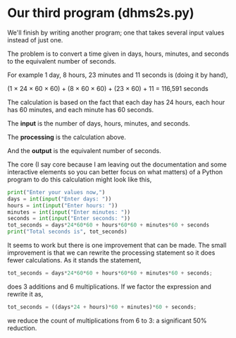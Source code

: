 # Our third program (dhms2s.py)

We'll finish by writing another program; one that takes several input
values instead of just one.

The problem is to convert a time given in days, hours, minutes, and
seconds to the equivalent number of seconds.

For example 1 day, 8 hours, 23 minutes and 11 seconds is (doing it by
hand),

(1 × 24 × 60 × 60) + (8 × 60 × 60) + (23 × 60) + 11 = 116,591 seconds

The calculation is based on the fact that each day has 24 hours, each
hour has 60 minutes, and each minute has 60 seconds.

The **input** is the number of days, hours, minutes, and seconds.

The **processing** is the calculation above.

And the **output** is the equivalent number of seconds.

The core (I say core because I am leaving out the documentation and some
interactive elements so you can better focus on what matters) of a
Python program to do this calculation might look like this,

```python
print("Enter your values now,")
days = int(input("Enter days: "))
hours = int(input("Enter hours: "))
minutes = int(input("Enter minutes: "))
seconds = int(input("Enter seconds: "))
tot_seconds = days*24*60*60 + hours*60*60 + minutes*60 + seconds
print("Total seconds is", tot_seconds)
```
It seems to work but there is one improvement that can be made. The
small improvement is that we can rewrite the processing statement so it
does fewer calculations. As it stands the statement,

```python
tot_seconds = days*24*60*60 + hours*60*60 + minutes*60 + seconds;
```
does 3 additions and 6 multiplications. If we factor the expression and
rewrite it as,

```python
tot_seconds = ((days*24 + hours)*60 + minutes)*60 + seconds;
```
we reduce the count of multiplications from 6 to 3: a significant 50%
reduction.
